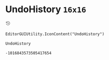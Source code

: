 # UndoHistory `16x16`
<img src="/img/UndoHistory.png" width=16 height=16>

``` CSharp
EditorGUIUtility.IconContent("UndoHistory")
```
```
UndoHistory
```
```
-1016843573505417654
```
